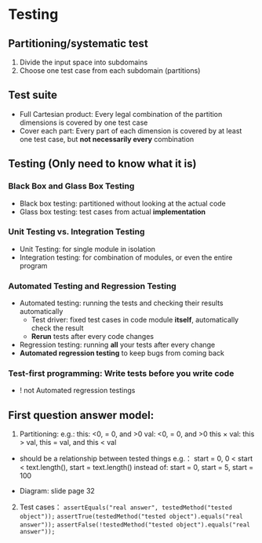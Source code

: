 # Testing

## Partitioning/systematic test
1. Divide the input space into subdomains
2. Choose one test case from each subdomain (partitions)


## Test suite
+ Full Cartesian product: Every legal combination of the partition dimensions is covered by one test case
+ Cover each part: Every part of each dimension is covered by at least one test case, but **not necessarily every** combination

## Testing (Only need to know what it is)
### Black Box and Glass Box Testing
+ Black box testing: partitioned without looking at the actual code
+ Glass box testing: test cases from actual **implementation**

### Unit Testing vs. Integration Testing
+ Unit Testing: for single module in isolation
+ Integration testing:  for combination of modules, or even the entire program

### Automated Testing and Regression Testing
+ Automated testing: running the tests and checking their results automatically
  + Test driver: fixed test cases in code module **itself**, automatically check the result
  + **Rerun** tests after every code changes
+ Regression testing: running **all** your tests after every change
+ **Automated regression testing** to keep bugs from coming back

### **Test-first programming**: Write tests before you write code
+ ! not Automated regression testings

## First question answer model:

1. Partitioning:
   e.g.: 
   this: <0, = 0, and >0 
   val: <0, = 0, and >0 
   this × val: this > val, this = val, and this < val 

+ should be a relationship between tested things
  e.g.： start = 0, 0 < start < text.length(), start = text.length()
  instead of: start = 0, start = 5, start = 100

+ Diagram: slide page 32

2. Test cases：
   `assertEquals("real answer", testedMethod("tested object"));`
   `assertTrue(testedMethod("tested object").equals("real answer"));`
    `assertFalse(!testedMethod("tested object").equals("real answer"));`
    